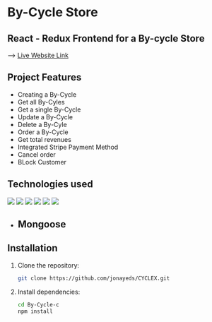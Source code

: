 # By-Cycle Store
## React - Redux Frontend for a By-cycle Store
--> <a href="https://bi-cycle-store-shad-cn.vercel.app/">Live Website Link</a>


## Project Features
- Creating a By-Cycle
- Get all By-Cyles
- Get a single By-Cycle
- Update a By-Cycle
- Delete a By-Cyle
- Order a By-Cycle
- Get total revenues
- Integrated Stripe Payment Method
- Cancel order
- BLock Customer

## Technologies used
<p align="left">  
<a ">
 <img  src="https://readme-components.vercel.app/api?component=logo&fill=black&logo=react.js&svgfill=15d8fe">  
 </a>
   <a >
<img  src="https://readme-components.vercel.app/api?component=logo&fill=black&logo=typescript&svgfill=2d79c7">
</a>
  <a >
<img  src="https://readme-components.vercel.app/api?component=logo&fill=black&logo=stripe&svgfill=8ed5fa">
</a>
 <a >
 <img  src="https://readme-components.vercel.app/api?component=logo&fill=black&logo=redux&svgfill=659b60">
</a>
<a >
<img  src="https://readme-components.vercel.app/api?component=logo&fill=black&logo=vercel&svgfill=df5c43">  
</a>
<a >
<img  src="https://readme-components.vercel.app/api?component=logo&fill=black&logo=shad-cn&svgfill=cd6799">
</a>


<!-- <a href="https://github.com/harish-sethuraman/readme-components">
<img  src="https://readme-components.vercel.app/api?component=logo&fill=black&logo=html5&svgfill=f06629">
</a> -->
  - ## Mongoose
</p>

## Installation

1. Clone the repository:

   ```bash
   git clone https://github.com/jonayeds/CYCLEX.git

2. Install dependencies:

   ```bash
   cd By-Cycle-c
   npm install
